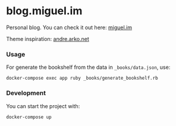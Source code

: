 blog.miguel.im
===================

Personal blog. You can check it out here: [miguel.im](http://miguel.im)

Theme inspiration: [andre.arko.net](https://github.com/indirect/andre.arko.net)

### Usage

For generate the bookshelf from the data in `_books/data.json`, use:

```
docker-compose exec app ruby _books/generate_bookshelf.rb
```

### Development

You can start the project with:

```
docker-compose up
```